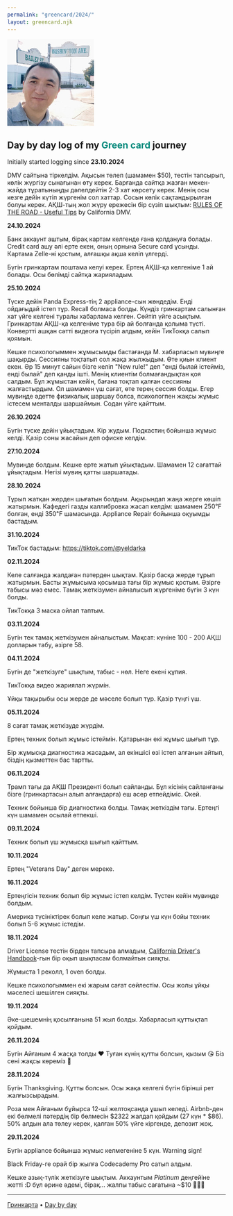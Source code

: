 ```yaml
---
permalink: "greencard/2024/"
layout: greencard.njk
---
```


<img class="right-float-photo" src="/assets/img/day-by-day-image-2024.jpg" />

## Day by day log of my <span style="color:#00897b;">Green card</span> journey

Initially started logging since **23.10.2024**

DMV сайтына тіркелдім. Ақысын төлеп (шамамен $50), тестін тапсырып, көлік жүргізу сынағынан өту керек. Барғанда сайтқа жазған мекен-жайда тұратыныңды дәлелдейтін 2-3 хат көрсету керек. Менің осы кезге дейін күтіп жүргенім сол хаттар. Сосын көлік сақтандырылған болуы керек. АҚШ-тың жол жүру ережесін бір сүзіп шықтым: [RULES OF THE ROAD - Useful Tips](https://www.youtube.com/playlist?list=PL2ZduCrEeD5zE7vLmGWpXb-UGLXcq07pc) by California DMV.

**24.10.2024**

Банк аккаунт аштым, бірақ картам келгенде ғана қолдануға болады. Credit card ашу әлі ерте екен, оның орнына Secure card ұсынды. Картама Zelle-ні қостым, алғашқы ақша келіп үлгерді.

Бүгін гринкартам поштама келуі керек. Ертең АҚШ-қа келгеніме 1 ай болады. Осы бөлімді сайтқа жарияладым.

**25.10.2024**

Түске дейін Panda Express-тің 2 appliance-сын жөндедім. Енді ойдағыдай істеп тұр. Recall болмаса болды. Күндіз гринкартам салынған хат үйге келгені туралы хабарлама келген. Сөйтіп үйге асықтым. Гринкартам АҚШ-қа келгеніме тура бір ай болғанда қолыма түсті. Конвертті ашқан сәтті видеоға түсіріп алдым, кейін ТикТокқа салып қоямын.

Кешке психологыммен жұмысымды бастағанда М. хабарласып мувиңге шақырды. Сессияны тоқтатып сол жақа жылжыдым. Өте қиын клиент екен. Әр 15 минут сайын бізге келіп "New rule!" деп "енді былай істейміз, енді былай" деп қанды ішті. Менің клиентім болмағандықтан қоя салдым. Бұл жұмыстан кейін, бағана тоқтап қалған сессияны жалғастырдым. Ол шамамен үш сағат, өте терең сессия болды. Егер мувиңде әдетте физикалық шаршау болса, психологпен жақсы жұмыс істесем менталды шаршаймын. Содан үйге қайттым.

**26.10.2024**

Бүгін түске дейін ұйықтадым. Кір жудым. Подкастиң бойынша жұмыс келді. Қазір соны жасайын деп офиске келдім.

**27.10.2024**

Мувиңде болдым. Кешке ерте жатып ұйықтадым. Шамамен 12 сағаттай ұйықтадым. Негізі мувиң қатты шаршатады.

**28.10.2024**

Тұрып жатқан жерден шығатын болдым. Ақырындап жаңа жерге көшіп жатырмын. Кафедегі газды каллибровка жасап келдім: шамамен 250℉ болған, енді 350℉ шамасында. Appliance Repair бойынша оқуымды бастадым.

**31.10.2024**

ТикТок бастадым: <https://tiktok.com/@yeldarka>

**02.11.2024**

Келе салғанда жалдаған пәтерден шықтам. Қазір басқа жерде тұрып жатырмын. Басты жұмысыма қосымша тағы бір жұмыс қостым. Әзірге табысы мәз емес. Тамақ жеткізумен айналысып жүргеніме бүгін 3 күн болды.

ТикТокқа 3 маска ойлап таптым.

**03.11.2024**

Бүгін тек тамақ жеткізумен айналыстым. Мақсат: күніне 100 - 200 АҚШ долларын табу, әзірге 58.

**04.11.2024**

Бүгін де "жеткізуге" шықтым, табыс - нөл. Неге екені құпия.

ТикТокқа видео жариялап жүрмін.

Ұйқы тақырыбы осы жерде де мәселе болып тұр. Қазір түңгі үш.

**05.11.2024**

8 сағат тамақ жеткізуде жүрдім.

Ертең техник болып жұмыс істеймін. Қатарынан екі жұмыс шығып тұр.

Бір жұмысқа диагностика жасадым, ал екіншісі өзі істеп алғанын айтып, біздің қызметтен бас тартты.

**06.11.2024**

Трамп тағы да АҚШ Президенті болып сайланды. Бұл кісінің сайланғаны бізге (гринкартасын алып алғандарға) еш әсер етпейдіміс. Окей.

Техник бойынша бір диагностика болды. Тамақ жеткіздім тағы. Ертеңгі күн шамамен осылай өтпекші.

**09.11.2024**

Техник болып үш жұмысқа шығып қайттым.

**10.11.2024**

Ертең "Veterans Day" деген мереке.

**16.11.2024**

Ертеңгісін техник болып бір жұмыс істеп келдім. Түстен кейін мувиңде болдым.

Америка түсініктірек болып келе жатыр. Соңғы үш күн бойы техник болып 5-6 жұмыс істедім.

**18.11.2024**

Driver License тестін бірден тапсыра алмадым, [California Driver's Handbook](https://www.dmv.ca.gov/portal/handbook/california-driver-handbook/)-гын  бір оқып шықпасам болмайтын сияқты.

Жұмыста 1 реколл, 1 oven болды.

Кешке психологыммен екі жарым сағат сөйлестім. Осы жолы ұйқы мәселесі шешілген сияқты.

**19.11.2024**

Әке-шешемнің қосылғанына 51 жыл болды. Хабарласып құттықтап қойдым.

**26.11.2024**

Бүгін Айғаным 4 жасқа толды ❤️ Туған күнің қүтты болсын, қызым 😘 Біз сені жақсы көреміз 🥰

**28.11.2024**

Бүгін Thanksgiving. Құтты болсын. Осы жақа келгелі бүгін бірінші рет жалғызсырадым.

Роза мен Айғаным бұйырса 12-ші желтоқсанда ұшып келеді. Airbnb-ден екі бөлмелі пәтердің бір бөлмесін $2322 жалдап қойдым (27 күн * $86). 50% алдын ала төлеу керек, қалған 50% үйге кіргенде, депозит жоқ.

**29.11.2024**

Бүгін appliance бойынша жұмыс келмегеніне 5 күн. Warning sign!

Black Friday-ге орай бір жылға Codecademy Pro сатып алдым.

Кешке азық-түлік жеткізуге шықтым. Аккаунтым<!-- Uber Eats --> *Platinum* деңгейіне жетті :D бұл әрине әдемі, бірақ... жалпы табыс сағатына ~$10 🚴🏻‍♂️

---

[Гринкарта](/greencard/) • [Day by day](/greencard/days)